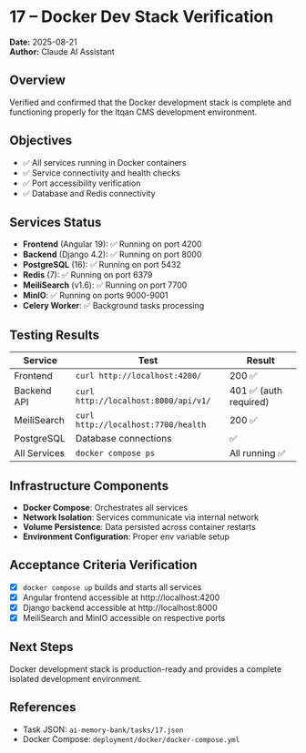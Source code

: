 # 17 – Docker Dev Stack Verification

**Date:** 2025-08-21  
**Author:** Claude AI Assistant  

## Overview
Verified and confirmed that the Docker development stack is complete and functioning properly for the Itqan CMS development environment.

## Objectives
- ✅ All services running in Docker containers
- ✅ Service connectivity and health checks
- ✅ Port accessibility verification
- ✅ Database and Redis connectivity

## Services Status
- **Frontend** (Angular 19): ✅ Running on port 4200
- **Backend** (Django 4.2): ✅ Running on port 8000
- **PostgreSQL** (16): ✅ Running on port 5432
- **Redis** (7): ✅ Running on port 6379
- **MeiliSearch** (v1.6): ✅ Running on port 7700
- **MinIO**: ✅ Running on ports 9000-9001
- **Celery Worker**: ✅ Background tasks processing

## Testing Results
| Service | Test | Result |
|---|-----|---|
| Frontend | `curl http://localhost:4200/` | 200 ✅ |
| Backend API | `curl http://localhost:8000/api/v1/` | 401 ✅ (auth required) |
| MeiliSearch | `curl http://localhost:7700/health` | 200 ✅ |
| PostgreSQL | Database connections | ✅ |
| All Services | `docker compose ps` | All running ✅ |

## Infrastructure Components
- **Docker Compose**: Orchestrates all services
- **Network Isolation**: Services communicate via internal network
- **Volume Persistence**: Data persisted across container restarts
- **Environment Configuration**: Proper env variable setup

## Acceptance Criteria Verification
- [x] `docker compose up` builds and starts all services
- [x] Angular frontend accessible at http://localhost:4200
- [x] Django backend accessible at http://localhost:8000
- [x] MeiliSearch and MinIO accessible on respective ports

## Next Steps
Docker development stack is production-ready and provides a complete isolated development environment.

## References
- Task JSON: `ai-memory-bank/tasks/17.json`
- Docker Compose: `deployment/docker/docker-compose.yml`
